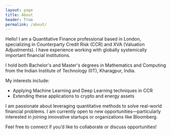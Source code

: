 ```yaml
---
layout: page
title: About
header: True
permalink: /about/
---
```


Hello! I am a Quantitative Finance professional based in London, specializing in Counterparty Credit Risk (CCR) and XVA (Valuation Adjustments). I have experience working with globally systemically important financial institutions.

I hold both Bachelor's and Master's degrees in Mathematics and Computing from the Indian Institute of Technology (IIT), Kharagpur, India.

My interests include:
- Applying Machine Learning and Deep Learning techniques in CCR
- Extending these applications to crypto and energy assets

I am passionate about leveraging quantitative methods to solve real-world financial problems. I am currently open to new opportunities—particularly interested in joining innovative startups or organizations like Bloomberg.

Feel free to connect if you’d like to collaborate or discuss opportunities!
